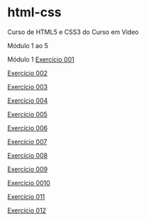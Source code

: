 # html-css
 Curso de HTML5 e CSS3 do Curso em Video

 Módulo 1 ao 5

Módulo 1
<a href="https://mmartinsr.github.io/html-css/exercicios/ex001/index.html">Exercício 001</a>

<a href="https://mmartinsr.github.io/html-css/exercicios/ex002/index.html">Exercício 002</a>

<a href="https://mmartinsr.github.io/html-css/exercicios/ex003/index.html">Exercício 003</a>

<a href="https://mmartinsr.github.io/html-css/exercicios/ex004/index.html">Exercício 004</a>

<a href="https://mmartinsr.github.io/html-css/exercicios/ex005/index.html">Exercício 005</a>

<a href="https://mmartinsr.github.io/html-css/exercicios/ex006/index.html">Exercício 006</a>

<a href="https://mmartinsr.github.io/html-css/exercicios/ex007/index.html">Exercício 007</a>

<a href="https://mmartinsr.github.io/html-css/exercicios/ex008/index.html">Exercício 008</a>

<a href="https://mmartinsr.github.io/html-css/exercicios/ex009/index.html">Exercício 009</a>

<a href="https://mmartinsr.github.io/html-css/exercicios/ex010/index.html">Exercício 0010</a>

<a href="https://mmartinsr.github.io/html-css/exercicios/ex011/index.html">Exercício 011</a>

<a href="https://mmartinsr.github.io/html-css/exercicios/ex012/index.html">Exercício 012</a>